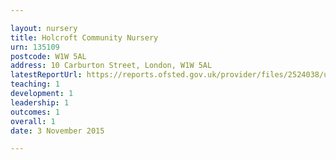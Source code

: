 ```yaml
---

layout: nursery
title: Holcroft Community Nursery
urn: 135109
postcode: W1W 5AL
address: 10 Carburton Street, London, W1W 5AL
latestReportUrl: https://reports.ofsted.gov.uk/provider/files/2524038/urn/135109.pdf
teaching: 1
development: 1
leadership: 1
outcomes: 1
overall: 1
date: 3 November 2015

---
```

